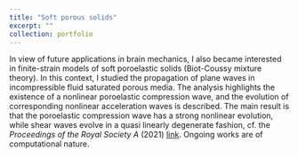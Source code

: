 ```yaml
---
title: "Soft porous solids"
excerpt: ""
collection: portfolio
---
```


In view of future applications in brain mechanics, I also became interested in finite-strain models of soft poroelastic solids (Biot-Coussy mixture theory). In this context, I studied the propagation of plane waves in incompressible fluid saturated porous media. The analysis highlights the existence of a nonlinear poroelastic compression wave, and the evolution of corresponding nonlinear acceleration waves is described. The main result is that the poroelastic compression wave has a strong nonlinear evolution, while shear waves evolve in a quasi linearly degenerate fashion, cf. the <i>Proceedings of the Royal Society A</i> (2021) [link](/publication/2021-06-02-prsa). Ongoing works are of computational nature.